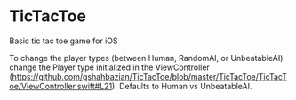 # TicTacToe

Basic tic tac toe game for iOS

To change the player types (between Human, RandomAI, or UnbeatableAI) change the Player type initialized in the ViewController (https://github.com/gshahbazian/TicTacToe/blob/master/TicTacToe/TicTacToe/ViewController.swift#L21). Defaults to Human vs UnbeatableAI.
